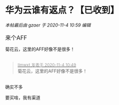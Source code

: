 # 华为云谁有返点？【已收到】


<i class="pstatus"> 本帖最后由 gzaer 于 2020-11-4 10:59 编辑 </i><br />
<br />
<font size="4">来个AFF</font>

菊花云，这里的AFF好像不是很多！<br />
<br />
<img src="static/image/smiley/default/lol.gif" smilieid="12" border="0" alt="" /><img src="static/image/smiley/default/lol.gif" smilieid="12" border="0" alt="" /><img src="static/image/smiley/default/lol.gif" smilieid="12" border="0" alt="" />

<div class="quote"><blockquote><font size="2"><a href="https://www.hostloc.com/forum.php?mod=redirect&amp;goto=findpost&amp;pid=9400169&amp;ptid=762201" target="_blank"><font color="#999999">llmwxt 发表于 2020-11-4 10:49</font></a></font><br />
菊花云，这里的AFF好像不是很多！</blockquote></div><br />
确实不多

要买啥，我有渠道
